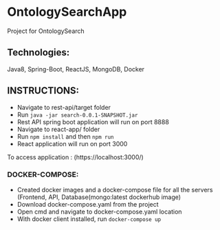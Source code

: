 # OntologySearchApp
Project for OntologySearch

## Technologies:
Java8, Spring-Boot, ReactJS, MongoDB, Docker

## INSTRUCTIONS:
- Navigate to rest-api/target folder
- Run `java -jar search-0.0.1-SNAPSHOT.jar`
- Rest API spring boot application will run on port 8888
- Navigate to react-app/ folder
- Run `npm install` and then `npm run`
- React application will run on port 3000

To access application : (https://localhost:3000/)

### DOCKER-COMPOSE:
- Created docker images and a docker-compose file for all the servers (Frontend, API, Database(mongo:latest dockerhub image)
- Download docker-compose.yaml from the project
- Open cmd and navigate to docker-compose.yaml location
- With docker client installed, run `docker-compose up`



